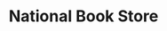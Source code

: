 ---
title: "National Book Store"
url: /quezon-city/national-book-store-aurora-boulevard/
shop: Bücher
---